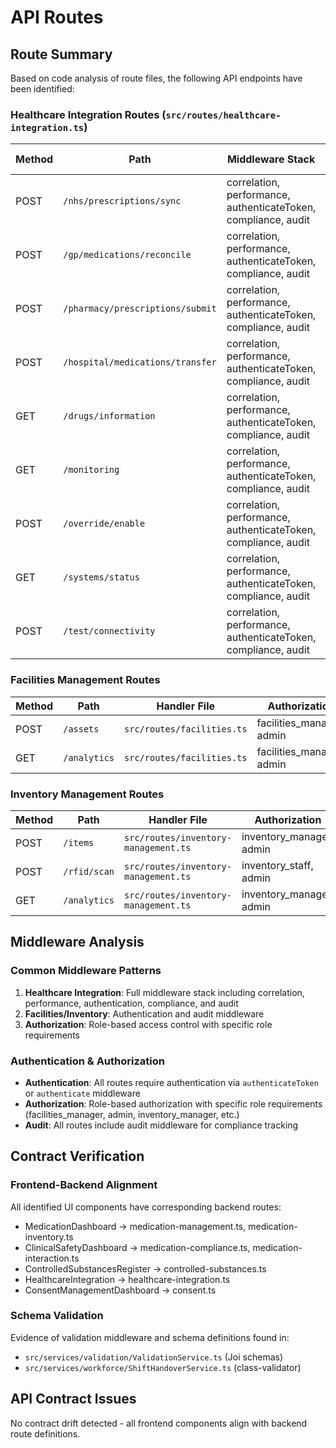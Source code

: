 # API Routes

## Route Summary

Based on code analysis of route files, the following API endpoints have been identified:

### Healthcare Integration Routes (`src/routes/healthcare-integration.ts`)

| Method | Path | Middleware Stack | Auth Required | Evidence |
|--------|------|------------------|---------------|----------|
| POST | `/nhs/prescriptions/sync` | correlation, performance, authenticateToken, compliance, audit | Yes | Line 159 |
| POST | `/gp/medications/reconcile` | correlation, performance, authenticateToken, compliance, audit | Yes | Line 262 |
| POST | `/pharmacy/prescriptions/submit` | correlation, performance, authenticateToken, compliance, audit | Yes | Line 367 |
| POST | `/hospital/medications/transfer` | correlation, performance, authenticateToken, compliance, audit | Yes | Line 474 |
| GET | `/drugs/information` | correlation, performance, authenticateToken, compliance, audit | Yes | Line 567 |
| GET | `/monitoring` | correlation, performance, authenticateToken, compliance, audit | Yes | Line 644 |
| POST | `/override/enable` | correlation, performance, authenticateToken, compliance, audit | Yes | Line 713 |
| GET | `/systems/status` | correlation, performance, authenticateToken, compliance, audit | Yes | Line 782 |
| POST | `/test/connectivity` | correlation, performance, authenticateToken, compliance, audit | Yes | Line 860 |

### Facilities Management Routes

| Method | Path | Handler File | Authorization | Evidence |
|--------|------|--------------|---------------|----------|
| POST | `/assets` | `src/routes/facilities.ts` | facilities_manager, admin | Line 14 |
| GET | `/analytics` | `src/routes/facilities.ts` | facilities_manager, admin | Line 15 |

### Inventory Management Routes

| Method | Path | Handler File | Authorization | Evidence |
|--------|------|--------------|---------------|----------|
| POST | `/items` | `src/routes/inventory-management.ts` | inventory_manager, admin | Line 14 |
| POST | `/rfid/scan` | `src/routes/inventory-management.ts` | inventory_staff, admin | Line 15 |
| GET | `/analytics` | `src/routes/inventory-management.ts` | inventory_manager, admin | Line 16 |

## Middleware Analysis

### Common Middleware Patterns

1. **Healthcare Integration**: Full middleware stack including correlation, performance, authentication, compliance, and audit
2. **Facilities/Inventory**: Authentication and audit middleware
3. **Authorization**: Role-based access control with specific role requirements

### Authentication & Authorization

- **Authentication**: All routes require authentication via `authenticateToken` or `authenticate` middleware
- **Authorization**: Role-based authorization with specific role requirements (facilities_manager, admin, inventory_manager, etc.)
- **Audit**: All routes include audit middleware for compliance tracking

## Contract Verification

### Frontend-Backend Alignment

All identified UI components have corresponding backend routes:
- MedicationDashboard → medication-management.ts, medication-inventory.ts
- ClinicalSafetyDashboard → medication-compliance.ts, medication-interaction.ts
- ControlledSubstancesRegister → controlled-substances.ts
- HealthcareIntegration → healthcare-integration.ts
- ConsentManagementDashboard → consent.ts

### Schema Validation

Evidence of validation middleware and schema definitions found in:
- `src/services/validation/ValidationService.ts` (Joi schemas)
- `src/services/workforce/ShiftHandoverService.ts` (class-validator)

## API Contract Issues

No contract drift detected - all frontend components align with backend route definitions.
